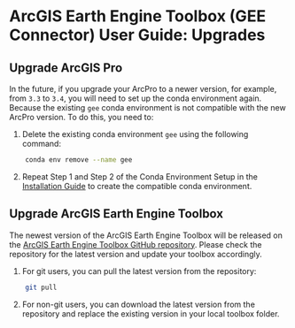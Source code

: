 # ArcGIS Earth Engine Toolbox (GEE Connector) User Guide: Upgrades

## Upgrade ArcGIS Pro

In the future, if you upgrade your ArcPro to a newer version, for example, from `3.3` to `3.4`, you will need to set up the conda environment again. Because the existing `gee` conda environment is not compatible with the new ArcPro version. To do this, you need to:

1. Delete the existing conda environment `gee` using the following command:

```bash
    conda env remove --name gee
```

2. Repeat Step 1 and Step 2 of the Conda Environment Setup in the [Installation Guide](03_installation.md) to create the compatible conda environment.

## Upgrade ArcGIS Earth Engine Toolbox

The newest version of the ArcGIS Earth Engine Toolbox will be released on the [ArcGIS Earth Engine Toolbox GitHub repository](https://github.com/gee-community/arcgis-earthengine-toolbox). Please check the repository for the latest version and update your toolbox accordingly.

1. For git users, you can pull the latest version from the repository:

```bash
    git pull
```

2. For non-git users, you can download the latest version from the repository and replace the existing version in your local toolbox folder.
